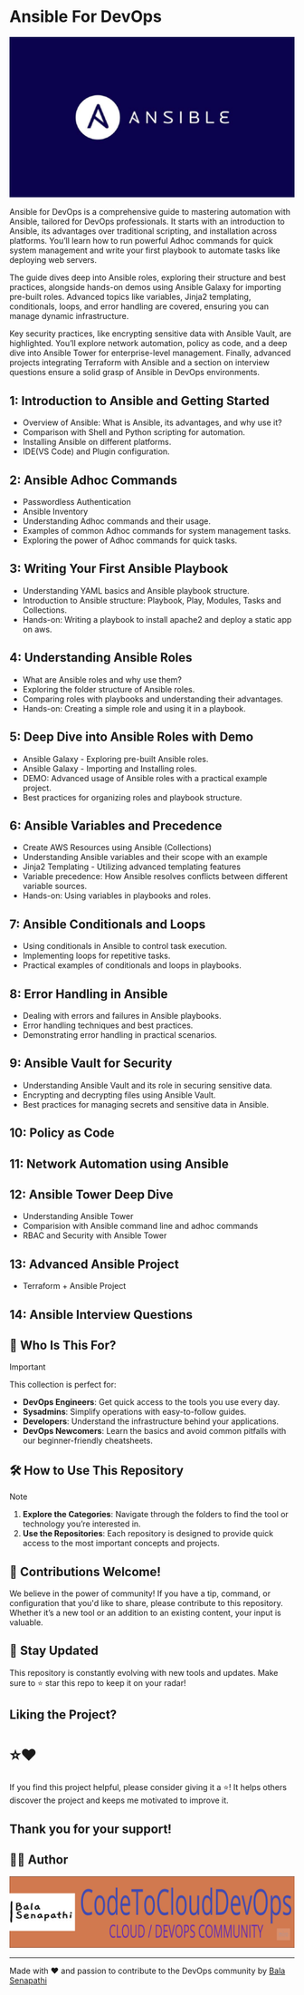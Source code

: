 # Ansible For DevOps

![Ansible](https://github.com/balusena/ansible-for-devops/blob/main/ansible.png)

Ansible for DevOps is a comprehensive guide to mastering automation with Ansible, tailored for DevOps professionals. It 
starts with an introduction to Ansible, its advantages over traditional scripting, and installation across platforms. 
You’ll learn how to run powerful Adhoc commands for quick system management and write your first playbook to automate 
tasks like deploying web servers.

The guide dives deep into Ansible roles, exploring their structure and best practices, alongside hands-on demos using 
Ansible Galaxy for importing pre-built roles. Advanced topics like variables, Jinja2 templating, conditionals, loops, 
and error handling are covered, ensuring you can manage dynamic infrastructure.

Key security practices, like encrypting sensitive data with Ansible Vault, are highlighted. You’ll explore network 
automation, policy as code, and a deep dive into Ansible Tower for enterprise-level management. Finally, advanced 
projects integrating Terraform with Ansible and a section on interview questions ensure a solid grasp of Ansible in 
DevOps environments.

## 1: Introduction to Ansible and Getting Started
- Overview of Ansible: What is Ansible, its advantages, and why use it?
- Comparison with Shell and Python scripting for automation.
- Installing Ansible on different platforms.
- IDE(VS Code) and Plugin configuration.

## 2: Ansible Adhoc Commands
- Passwordless Authentication
- Ansible Inventory
- Understanding Adhoc commands and their usage.
- Examples of common Adhoc commands for system management tasks.
- Exploring the power of Adhoc commands for quick tasks.

## 3: Writing Your First Ansible Playbook
- Understanding YAML basics and Ansible playbook structure.
- Introduction to Ansible structure: Playbook, Play, Modules, Tasks and Collections.
- Hands-on: Writing a playbook to install apache2 and deploy a static app on aws.

## 4: Understanding Ansible Roles
- What are Ansible roles and why use them?
- Exploring the folder structure of Ansible roles.
- Comparing roles with playbooks and understanding their advantages.
- Hands-on: Creating a simple role and using it in a playbook.

## 5: Deep Dive into Ansible Roles with Demo
- Ansible Galaxy - Exploring pre-built Ansible roles.
- Ansible Galaxy - Importing and Installing roles.
- DEMO: Advanced usage of Ansible roles with a practical example project.
- Best practices for organizing roles and playbook structure.

## 6: Ansible Variables and Precedence
- Create AWS Resources using Ansible (Collections)
- Understanding Ansible variables and their scope with an example
- Jinja2 Templating - Utilizing advanced templating features
- Variable precedence: How Ansible resolves conflicts between different variable sources.
- Hands-on: Using variables in playbooks and roles.

## 7: Ansible Conditionals and Loops
- Using conditionals in Ansible to control task execution.
- Implementing loops for repetitive tasks.
- Practical examples of conditionals and loops in playbooks.

## 8: Error Handling in Ansible
- Dealing with errors and failures in Ansible playbooks.
- Error handling techniques and best practices.
- Demonstrating error handling in practical scenarios.

## 9: Ansible Vault for Security
- Understanding Ansible Vault and its role in securing sensitive data.
- Encrypting and decrypting files using Ansible Vault.
- Best practices for managing secrets and sensitive data in Ansible.

## 10: Policy as Code

## 11: Network Automation using Ansible

## 12: Ansible Tower Deep Dive
- Understanding Ansible Tower
- Comparision with Ansible command line and adhoc commands
- RBAC and Security with Ansible Tower

## 13: Advanced Ansible Project
- Terraform + Ansible Project

## 14: Ansible Interview Questions

## 👥 Who Is This For?

> [!IMPORTANT]
> This collection is perfect for:
>
> - **DevOps Engineers**: Get quick access to the tools you use every day.
> - **Sysadmins**: Simplify operations with easy-to-follow guides.
> - **Developers**: Understand the infrastructure behind your applications.
> - **DevOps Newcomers**: Learn the basics and avoid common pitfalls with our beginner-friendly cheatsheets.

## 🛠️ How to Use This Repository

> [!NOTE]
> 1. **Explore the Categories**: Navigate through the folders to find the tool or technology you’re interested in.
> 2. **Use the Repositories**: Each repository is designed to provide quick access to the most important concepts and projects.

## 🤝 Contributions Welcome!

We believe in the power of community! If you have a tip, command, or configuration that you'd like to share, please contribute to this repository. Whether it’s a new tool or an addition to an existing content, your input is valuable.

## 📢 Stay Updated

This repository is constantly evolving with new tools and updates. Make sure to ⭐ star this repo to keep it on your radar!

## Liking the Project?

# ⭐❤️

If you find this project helpful, please consider giving it a ⭐! It helps others discover the project and keeps me motivated to improve it.

Thank you for your support!
---
## ✍🏼 Author

![Author Image](https://github.com/balusena/ansible-for-devops/blob/main/banner.png)

---
Made with ❤️ and passion to contribute to the DevOps community by [Bala Senapathi](https://github.com/balusena)
